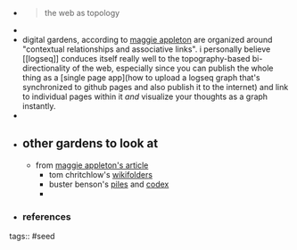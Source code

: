 - > the web as topology
-
- digital gardens, according to [maggie appleton](https://maggieappleton.com/garden-history) are organized around "contextual relationships and associative links". i personally believe [[logseq]] conduces itself really well to the topography-based bi-directionality of the web, especially since you can publish the whole thing as a [single page app](how to upload a logseq graph that's synchronized to github pages and also publish it to the internet) and link to individual pages within it *and* visualize your thoughts as a graph instantly.
-
- ## other gardens to look at
	- from [maggie appleton's article](https://maggieappleton.com/garden-history)
		- tom chritchlow's [wikifolders](https://tomcritchlow.com/wiki/)
		- buster benson's [piles](https://busterbenson.com/piles) and [codex](https://busterbenson.com/codex)
		-
- ### references
tags:: #seed
